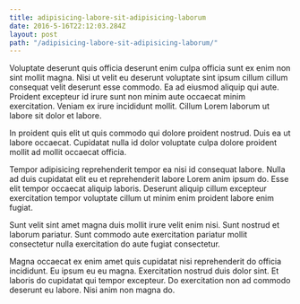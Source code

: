 ```yaml
---
title: adipisicing-labore-sit-adipisicing-laborum
date: 2016-5-16T22:12:03.284Z
layout: post
path: "/adipisicing-labore-sit-adipisicing-laborum/"
---
```


Voluptate deserunt quis officia deserunt enim culpa officia sunt ex enim non sint mollit magna. Nisi ut velit eu deserunt voluptate sint ipsum cillum cillum consequat velit deserunt esse commodo. Ea ad eiusmod aliquip qui aute. Proident excepteur id irure sunt non minim aute occaecat minim exercitation. Veniam ex irure incididunt mollit. Cillum Lorem laborum ut labore sit dolor et labore.

In proident quis elit ut quis commodo qui dolore proident nostrud. Duis ea ut labore occaecat. Cupidatat nulla id dolor voluptate culpa dolore proident mollit ad mollit occaecat officia.

Tempor adipisicing reprehenderit tempor ea nisi id consequat labore. Nulla ad duis cupidatat elit eu et reprehenderit labore Lorem anim ipsum do. Esse elit tempor occaecat aliquip laboris. Deserunt aliquip cillum excepteur exercitation tempor voluptate cillum ut minim enim proident labore enim fugiat.

Sunt velit sint amet magna duis mollit irure velit enim nisi. Sunt nostrud et laborum pariatur. Sunt commodo aute exercitation pariatur mollit consectetur nulla exercitation do aute fugiat consectetur.

Magna occaecat ex enim amet quis cupidatat nisi reprehenderit do officia incididunt. Eu ipsum eu eu magna. Exercitation nostrud duis dolor sint. Et laboris do cupidatat qui tempor excepteur. Do exercitation non ad commodo deserunt eu labore. Nisi anim non magna do.
